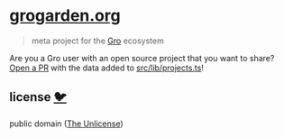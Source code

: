 # [grogarden.org](https://www.grogarden.org)

> meta project for the [Gro](https://github.com/feltcoop/gro) ecosystem

Are you a Gro user with an open source project that you want to share?
[Open a PR](https://github.com/feltcoop/grogarden.org/pulls)
with the data added to [src/lib/projects.ts](/src/lib/projects.ts)!

## license [🐦](https://wikipedia.org/wiki/Free_and_open-source_software)

public domain ([The Unlicense](license))
